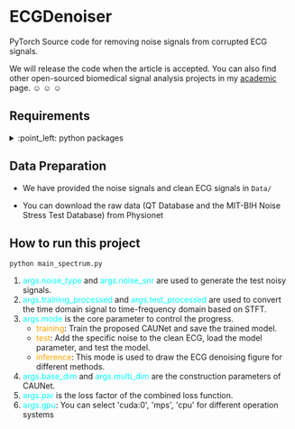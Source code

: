 # ECGDenoiser
PyTorch Source code for removing noise signals from corrupted ECG signals.

We will release the code when the article is accepted. You can also find other open-sourced biomedical signal analysis projects in my [academic](https://shurun-wang.github.io/) page. :relaxed: :relaxed: :relaxed:

## Requirements
<details>
  <summary>
    :point_left: python packages
  </summary>

   - librosa==0.10.1
   - matplotlib==3.5.1
   - numpy==1.23.5
   - pandas==1.4.2
   - ptflops==0.7.1.2
   - PyWavelets==1.3.0
   - scikit_learn==1.1.3
   - scipy==1.11.3
   - torch==2.0.1

</details>

## Data Preparation

 - We have provided the noise signals and clean ECG signals in
    `Data/`

 - You can download the raw data (QT Database and the MIT-BIH Noise Stress Test Database) from Physionet


## How to run this project
`python main_spectrum.py `

1. <span style="color: cyan;">args.noise_type</span> and <span style="color: cyan;">args.noise_snr</span> are used to generate the test noisy signals.
2. <span style="color: cyan;">args.training_processed</span> and <span style="color: cyan;">args.test_processed</span> are used to convert the time domain signal to time-frequency domain based on STFT.
3. <span style="color: cyan;">args.mode</span> is the core parameter to control the progress.
   - <span style="color: orange;">training</span>: Train the proposed CAUNet and save the trained model.
   - <span style="color: orange;">test</span>: Add the specific noise to the clean ECG, load the model parameter, and test the model. 
   - <span style="color: orange;">inference</span>: This mode is used to draw the ECG denoising figure for different methods.
4. <span style="color: cyan;">args.base_dim</span> and <span style="color: cyan;">args.multi_dim</span> are the construction parameters of CAUNet.
5. <span style="color: cyan;">args.par</span> is the loss factor of the combined loss function.
6. <span style="color: cyan;">args.gpu</span>: You can select 'cuda:0', 'mps', 'cpu' for different operation systems
